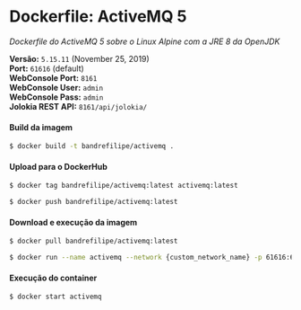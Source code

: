 # Dockerfile: ActiveMQ 5
_Dockerfile do ActiveMQ 5 sobre o Linux Alpine com a JRE 8 da OpenJDK_

**Versão:** `5.15.11` (November 25, 2019)  
**Port:** `61616` (default)  
**WebConsole Port:** `8161`  
**WebConsole User:** `admin`  
**WebConsole Pass:** `admin`  
**Jolokia REST API:** `8161/api/jolokia/`

#### Build da imagem
```bash
$ docker build -t bandrefilipe/activemq .
```

#### Upload para o DockerHub
```bash
$ docker tag bandrefilipe/activemq:latest activemq:latest
```
```bash
$ docker push bandrefilipe/activemq:latest
```

#### Download e execução da imagem
```bash
$ docker pull bandrefilipe/activemq:latest
```
```bash
$ docker run --name activemq --network {custom_network_name} -p 61616:61616 bandrefilipe/activemq
```

#### Execução do container
```bash
$ docker start activemq
```
